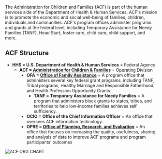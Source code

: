 The Administration for Children and Families (ACF) is part of the human services side of the Department of Health & Human Services.  ACF's mission is to promote the economic and social well-being of families, children, individuals and communities. ACF's program offices administer programs and grants at the federal level, including Temporary Assistance for Needy Families (TANF), Head Start, foster care, child care, child support, and more.


## ACF Structure

* **HHS = U.S. Department of Health & Human Services** = Federal Agency
  * **ACF = [Administration for Children & Families](https://www.acf.hhs.gov/)** = Operating Division
    * **OFA = [Office of Family Assistance](https://www.acf.hhs.gov/ofa)** = A program office that administers several key federal grant programs, including TANF, Tribal programs, Healthy Marriage and Responsible Fatherhood, and Health Profession Opportunity Grants.
      * **TANF = Temporary Assistance for Needy Families** = A program that administers block grants to states, tribes, and territories to help low-income families achieves self sufficiency.
    * **OCIO = Office of the Chief Information Officer** = An office that oversees ACF information technology.
    * **OPRE = [Office of Planning, Research, and Evaluation](https://www.acf.hhs.gov/opre)** = An office that focuses on increasing the quality, usefulness, sharing, and analysis of data to improve ACF programs and program participants’ outcomes

![ACF ORG CHART](https://github.com/HHS/TANF-app/blob/main/design-assets/research-artifacts/acf_org_chart.png)